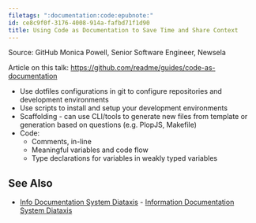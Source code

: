```yaml
---
filetags: ":documentation:code:epubnote:"
id: ce8c9f0f-3176-4008-914a-fafbd71f1d90
title: Using Code as Documentation to Save Time and Share Context
---
```


Source: GitHub Monica Powell, Senior Software Engineer, Newsela

Article on this talk:
<https://github.com/readme/guides/code-as-documentation>

- Use dotfiles configurations in git to configure repositories and
  development environments
- Use scripts to install and setup your development environments
- Scaffolding - can use CLI/tools to generate new files from template or
  generation based on questions (e.g. PlopJS, Makefile)
- Code:
  - Comments, in-line
  - Meaningful variables and code flow
  - Type declarations for variables in weakly typed variables

## See Also

- [Info Documentation System
  Diataxis](../020-info-documentation-system-diataxis) - [Information
  Documentation System
  Diataxis](id:4bfa28b9-2233-44d7-84dc-7e612e5dd447)
